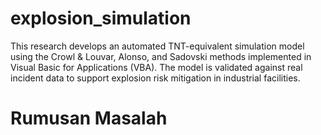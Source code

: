 # explosion_simulation
This research develops an automated TNT-equivalent simulation model using the Crowl &amp; Louvar, Alonso, and Sadovski methods implemented in Visual Basic for Applications (VBA). The model is validated against real incident data to support explosion risk mitigation in industrial facilities.

# Rumusan Masalah


